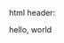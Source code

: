 html header:   
    <style>
        html { margin: 0; }
        body { margin: 0; }
    </style>

hello, world
